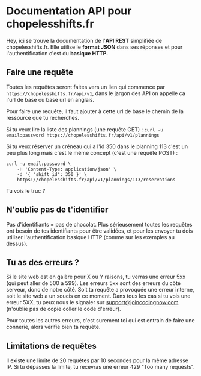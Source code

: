 
Documentation API pour chopelesshifts.fr
=======================

Hey, ici se trouve la documentation de l'**API REST** simplifiée de chopelesshifts.fr.
Elle utilise le **format JSON** dans ses réponses et pour l'authentification c'est du **basique HTTP.**

Faire une requête
----------------

Toutes les requêtes seront faites vers un lien qui commence par `https://chopelesshifts.fr/api/v1`, dans le jargon des API on appelle ça l'url de base ou base url en anglais.

Pour faire une requête, il faut ajouter à cette url de base le chemin de la ressource que tu recherches. 

Si tu veux lire la liste des plannings (une requête GET) :
`curl -u email:password https://chopelesshifts.fr/api/v1/plannings`

Si tu veux réserver un créneau qui a l'id 350 dans le planning 113 c'est un peu plus long mais c'est le même concept (c'est une requête POST) :

```
curl -u email:password \
	-H 'Content-Type: application/json' \
	-d '{ "shift_id": 350 }' \
	https://chopelesshifts.fr/api/v1/plannings/113/reservations
```
Tu vois le truc ?


N'oublie pas de t'identifier
-----------------------

Pas d'identifiants = pas de chocolat. Plus sérieusement toutes les requêtes ont besoin de tes identifiants pour être validées, et pour les envoyer tu dois utiliser l'authentification basique HTTP (comme sur les exemples au dessus).


Tu as des erreurs ?
-----------------------

Si le site web est en galère pour X ou Y raisons, tu verras une erreur 5xx (qui peut aller de 500 à 599). Les erreurs 5xx sont des erreurs du côté serveur, donc de notre côté. Soit ta requête a provoquée une erreur interne, soit le site web a un soucis en ce moment. Dans tous les cas si tu vois une erreur 5XX, tu peux nous le signaler sur support@joincodingnow.com (n'oublie pas de copie coller le code d'erreur).

Pour toutes les autres erreurs, c'est surement toi qui est entrain de faire une connerie, alors vérifie bien ta requête.


Limitations de requêtes
-----------------------
Il existe une limite de 20 requêtes par 10 secondes pour la même adresse IP. Si tu dépasses la limite, tu recevras une erreur 429 "Too many requests".
